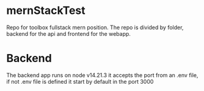 # mernStackTest

Repo for toolbox fullstack mern position. The repo is divided by folder, backend for the api and frontend for the webapp.

# Backend

The backend app runs on node v14.21.3 it accepts the port from an .env file, if not .env file is defined it start by default in the port 3000
